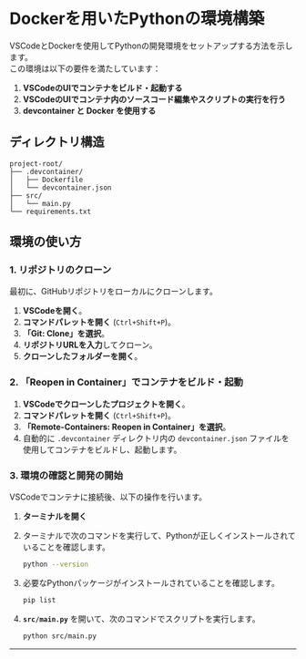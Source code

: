 
# Dockerを用いたPythonの環境構築

VSCodeとDockerを使用してPythonの開発環境をセットアップする方法を示します。  
この環境は以下の要件を満たしています：

1. **VSCodeのUIでコンテナをビルド・起動する**
2. **VSCodeのUIでコンテナ内のソースコード編集やスクリプトの実行を行う**
3. **devcontainer と Docker を使用する**

## ディレクトリ構造

```plaintext
project-root/
├── .devcontainer/
│   ├── Dockerfile
│   └── devcontainer.json
├── src/
│   └── main.py
└── requirements.txt
```

## 環境の使い方

### 1. リポジトリのクローン

最初に、GitHubリポジトリをローカルにクローンします。

1. **VSCodeを開く**。
2. **コマンドパレットを開く** (`Ctrl+Shift+P`)。
3. **「Git: Clone」を選択**。
4. **リポジトリURLを入力**してクローン。
5. **クローンしたフォルダーを開く**。

### 2. 「Reopen in Container」でコンテナをビルド・起動

1. **VSCodeでクローンしたプロジェクトを開く**。
2. **コマンドパレットを開く** (`Ctrl+Shift+P`)。
3. **「Remote-Containers: Reopen in Container」を選択**。
4. 自動的に `.devcontainer` ディレクトリ内の `devcontainer.json` ファイルを使用してコンテナをビルドし、起動します。

### 3. 環境の確認と開発の開始

VSCodeでコンテナに接続後、以下の操作を行います。

1. **ターミナルを開く** 
2. ターミナルで次のコマンドを実行して、Pythonが正しくインストールされていることを確認します。

    ```bash
    python --version
    ```

3. 必要なPythonパッケージがインストールされていることを確認します。

    ```bash
    pip list
    ```

4. **`src/main.py`** を開いて、次のコマンドでスクリプトを実行します。

    ```bash
    python src/main.py
    ```

---






